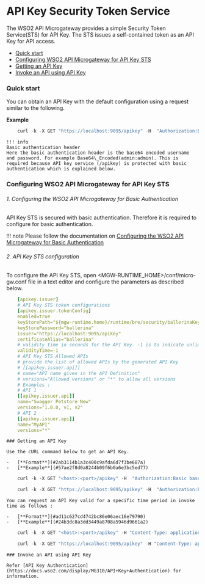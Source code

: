 # API Key Security Token Service

The WSO2 API Microgateway provides a simple Security Token Service(STS) for API Key. The STS issues a self-contained token as an API Key for API access.

-   [Quick start](#APIKeySecurityTokenService-Quickstart)
-   [Configuring WSO2 API Microgateway for API Key STS](#APIKeySecurityTokenService-ConfiguringWSO2APIMicrogatewayforAPIKeySTS)
-   [Getting an API Key](#APIKeySecurityTokenService-GettinganAPIKey)
-   [Invoke an API using API Key](#APIKeySecurityTokenService-InvokeanAPIusingAPIKey)

### Quick start

You can obtain an API Key with the default configuration using a request similar to the following.

**Example**

``` java
    curl -k -X GET "https://localhost:9095/apikey" -H  "Authorization:Basic YWRtaW46YWRtaW4="
```

    !!! info
    Basic authentication header
    Here the basic authentication header is the base64 encoded username and password. For example Base64\_Encoded(admin:admin). This is required because API key service (/apikey) is protected with basic authentication which is explained below.

### Configuring WSO2 API Microgateway for API Key STS

###### 1. Configuring the WSO2 API Microgateway for Basic Authentication

API Key STS is secured with basic authentication. Therefore it is required to configure for basic authentication.

!!! note
    Please follow the documentation on [Configuring the WSO2 API Microgateway for Basic Authentication](https://docs.wso2.com/display/MG310/Basic+Authentication#BasicAuthentication-ConfiguringtheWSO2APIMicrogatewayforBasicAuthentication)

###### 2. API Key STS configuration

To configure the API Key STS, open &lt;MGW-RUNTIME\_HOME&gt;/conf/micro-gw.conf file in a text editor and configure the parameters as described below.

``` yml
    [apikey.issuer]
    # API Key STS token configurations
    [apikey.issuer.tokenConfig]
    enabled=true
    keyStorePath="${mgw-runtime.home}/runtime/bre/security/ballerinaKeystore.p12"
    keyStorePassword="ballerina"
    issuer="https://localhost:9095/apikey"
    certificateAlias="ballerina"
    # validity time in seconds for the API Key. -1 is to indicate unlimited time 
    validityTime=-1
    # API Key STS Allowed APIs
    # provide the list of allowed APIs by the generated API Key
    # [[apikey.issuer.api]] 
    # name="API name given in the API Definition"
    # versions="Allowed versions" or "*" to allow all versions
    # Examples :
    # API 1
    [[apikey.issuer.api]]
    name="Swagger Petstore New"
    versions="1.0.0, v1, v2"
    # API 2
    [[apikey.issuer.api]]
    name="MyAPI"
    versions="*" 
```

    ### Getting an API Key

    Use the cURL command below to get an API Key.

    -   [**Format**](#2ab3114b1a3c400c9afda6d7f3be687a)
    -   [**Example**](#57ae2f8d0a8244b09f6b0a6e3bc5ed77)

``` java
    curl -k -X GET "<host>:<port>/apikey" -H  "Authorization:Basic base64(username:password)"
```

``` java
    curl -k -X GET "https://localhost:9095/apikey" -H  "Authorization:Basic YWRtaW46YWRtaW4="
```

    You can request an API Key valid for a specific time period in invoke time as follows :

    -   [**Format**](#ad11c627cd4742bc86e06aec16e79790)
    -   [**Example**](#24b3dc8a3dd3449a8708a5946d9661a2)

``` java
    curl -k -X GET "<host>:<port>/apikey" -H "Content-Type: application/json" -H  "Authorization:Basic base64(username:password)" -d '{"validityTime":<time in seconds>}'
```

``` java
    curl -k -X GET "https://localhost:9095/apikey" -H "Content-Type: application/json" -H  "Authorization:Basic YWRtaW46YWRtaW4=" -d '{"validityTime":600}'
```

    ### Invoke an API using API Key

    Refer [API Key Authentication](https://docs.wso2.com/display/MG310/API+Key+Authentication) for information.
